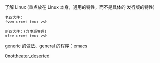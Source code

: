 
了解 Linux (重点放在 Linux 本身，通用的特性，而不是具体的 发行版的特性)
```
老四大件：
fvwm urxvt tmux zsh

新四大件：(含电源管理)
xfce urxvt tmux zsh
```

generic 的做法、general 的程序：emacs

[0nottheater_deserted](https://github.com/7900ms/0nottheater_deserted)
